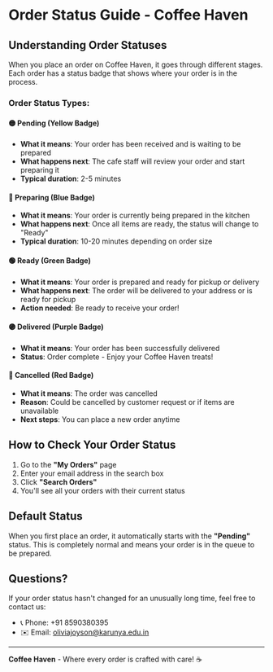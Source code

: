 # Order Status Guide - Coffee Haven

## Understanding Order Statuses

When you place an order on Coffee Haven, it goes through different stages. Each order has a status badge that shows where your order is in the process.

### Order Status Types:

#### 🟡 Pending (Yellow Badge)
- **What it means**: Your order has been received and is waiting to be prepared
- **What happens next**: The cafe staff will review your order and start preparing it
- **Typical duration**: 2-5 minutes

#### 🔵 Preparing (Blue Badge)
- **What it means**: Your order is currently being prepared in the kitchen
- **What happens next**: Once all items are ready, the status will change to "Ready"
- **Typical duration**: 10-20 minutes depending on order size

#### 🟢 Ready (Green Badge)
- **What it means**: Your order is prepared and ready for pickup or delivery
- **What happens next**: The order will be delivered to your address or is ready for pickup
- **Action needed**: Be ready to receive your order!

#### 🟣 Delivered (Purple Badge)
- **What it means**: Your order has been successfully delivered
- **Status**: Order complete - Enjoy your Coffee Haven treats!

#### 🔴 Cancelled (Red Badge)
- **What it means**: The order was cancelled
- **Reason**: Could be cancelled by customer request or if items are unavailable
- **Next steps**: You can place a new order anytime

## How to Check Your Order Status

1. Go to the **"My Orders"** page
2. Enter your email address in the search box
3. Click **"Search Orders"**
4. You'll see all your orders with their current status

## Default Status

When you first place an order, it automatically starts with the **"Pending"** status. This is completely normal and means your order is in the queue to be prepared.

## Questions?

If your order status hasn't changed for an unusually long time, feel free to contact us:
- 📞 Phone: +91 8590380395
- ✉️ Email: oliviajoyson@karunya.edu.in

---

**Coffee Haven** - Where every order is crafted with care! ☕

